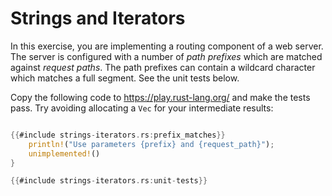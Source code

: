 # Strings and Iterators

In this exercise, you are implementing a routing component of a web server. The
server is configured with a number of _path prefixes_ which are matched against
_request paths_. The path prefixes can contain a wildcard character which
matches a full segment. See the unit tests below.

Copy the following code to <https://play.rust-lang.org/> and make the tests
pass. Try avoiding allocating a `Vec` for your intermediate results:


```rust

{{#include strings-iterators.rs:prefix_matches}}
    println!("Use parameters {prefix} and {request_path}");
    unimplemented!()
}

{{#include strings-iterators.rs:unit-tests}}
```
